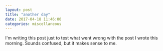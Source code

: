 ```yaml
---
layout: post
title: "another day"
date: 2017-04-18 11:46:00
categories: miscellaneous
---
```


I'm writing this post just to test what went wrong with the post I wrote this morning. Sounds confused, but it makes sense to me.